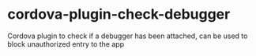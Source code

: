 # cordova-plugin-check-debugger
Cordova plugin to check if a debugger has been attached, can be used to block unauthorized entry to the app
